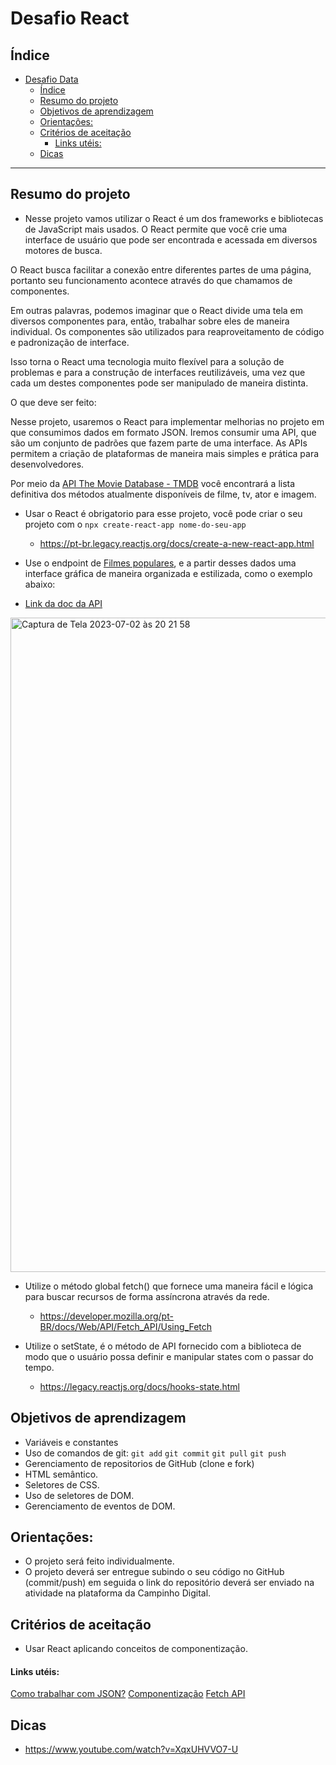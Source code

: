 # Desafio React

## Índice

- [Desafio Data](#desafio-data)
  - [Índice](#índice)
  - [Resumo do projeto](#resumo-do-projeto)
  - [Objetivos de aprendizagem](#objetivos-de-aprendizagem)
  - [Orientações:](#orientações)
  - [Critérios de aceitação](#critérios-de-aceitação)
      - [Links utéis:](#links-utéis)
  - [Dicas](#dicas)

***

## Resumo do projeto


- Nesse projeto vamos utilizar o React é um dos frameworks e bibliotecas de JavaScript mais usados. O React permite que você crie uma interface de usuário que pode ser encontrada e acessada em diversos motores de busca.

O React busca facilitar a conexão entre diferentes partes de uma página, portanto seu funcionamento acontece através do que chamamos de componentes.

Em outras palavras, podemos imaginar que o React divide uma tela em diversos componentes para, então, trabalhar sobre eles de maneira individual. Os componentes são utilizados para reaproveitamento de código e padronização de interface.

Isso torna o React uma tecnologia muito flexível para a solução de problemas e para a construção de interfaces reutilizáveis, uma vez que cada um destes componentes pode ser manipulado de maneira distinta.


O que deve ser feito: 

Nesse projeto, usaremos o React para implementar melhorias no projeto em que consumimos dados em formato JSON. Iremos consumir uma API,  que são um conjunto de padrões que fazem parte de uma interface. As APIs permitem a criação de plataformas de maneira mais simples e prática para desenvolvedores. 

Por meio da [API The Movie Database - TMDB](https://developer.themoviedb.org/reference/intro/getting-started) você encontrará a lista definitiva dos métodos atualmente disponíveis de filme, tv, ator e imagem. 

- Usar o React é obrigatorio para esse projeto, você pode criar o seu projeto com o `npx create-react-app nome-do-seu-app`
  - https://pt-br.legacy.reactjs.org/docs/create-a-new-react-app.html
    
- Use o endpoint de [Filmes populares](https://www.themoviedb.org/movie?language=pt-BR), e a partir desses dados uma interface gráfica de maneira organizada e estilizada, como o exemplo abaixo:

- [Link da doc da API](https://developer.themoviedb.org/reference/intro/getting-started)

<img width="1047" alt="Captura de Tela 2023-07-02 às 20 21 58" src="https://github.com/campinho-digital/DFE003_Data/assets/108235987/56a0dab9-f166-4176-bbed-d560083ef94f">

- Utilize o método global fetch() que fornece uma maneira fácil e lógica para buscar recursos de forma assíncrona através da rede.
    - https://developer.mozilla.org/pt-BR/docs/Web/API/Fetch_API/Using_Fetch
      
- Utilize o setState, é o método de API fornecido com a biblioteca de modo que o usuário possa definir e manipular states com o passar do tempo.
    - https://legacy.reactjs.org/docs/hooks-state.html

## Objetivos de aprendizagem
  
- Variáveis e constantes 
- Uso de comandos de git: `git add` `git commit` `git pull` `git push`
- Gerenciamento de repositorios de GitHub (clone e fork)
- HTML semântico.
- Seletores de CSS.
- Uso de seletores de DOM.
- Gerenciamento de eventos de DOM.

## Orientações:

- O projeto será feito individualmente.
- O projeto deverá ser entregue subindo o seu código no GitHub (commit/push) em seguida o link do repositório deverá ser enviado na atividade na plataforma da Campinho Digital. 

## Critérios de aceitação

- Usar React aplicando conceitos de componentização.



#### Links utéis:
[Como trabalhar com JSON?](https://developer.mozilla.org/pt-BR/docs/Learn/JavaScript/Objects/JSON)
[Componentização](https://blog.betrybe.com/tecnologia/componentizacao-tudo-sobre/)
[Fetch API](https://www.freecodecamp.org/portuguese/news/fetch-api-como-fazer-solicitacoes-get-e-post-em-javascript/)
[](https://legacy.reactjs.org/docs/hooks-effect.html)

## Dicas

- https://www.youtube.com/watch?v=XqxUHVVO7-U
  
